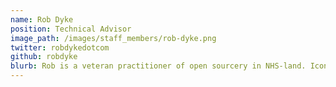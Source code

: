 ```yaml
---
name: Rob Dyke
position: Technical Advisor
image_path: /images/staff_members/rob-dyke.png
twitter: robdykedotcom
github: robdyke
blurb: Rob is a veteran practitioner of open sourcery in NHS-land. Iconoclastic, bombastic, almost EHI Healthcare IT Champion (2013). He's developed innovative products, successfuly navigated procurements, formed (unlikely) alliances, written award bids winning £ms for NHS orgs from tech/nursing/challenge funds, and survived the benign and benevolent effects of support from 'the centre'. Just. He requires little food, lots of coffee, has a photographic memory, and knows where many a skeleton is buried.
---
```

